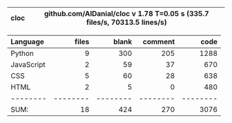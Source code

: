 cloc|github.com/AlDanial/cloc v 1.78  T=0.05 s (335.7 files/s, 70313.5 lines/s)
--- | ---

Language|files|blank|comment|code
:-------|-------:|-------:|-------:|-------:
Python|9|300|205|1288
JavaScript|2|59|37|670
CSS|5|60|28|638
HTML|2|5|0|480
--------|--------|--------|--------|--------
SUM:|18|424|270|3076
